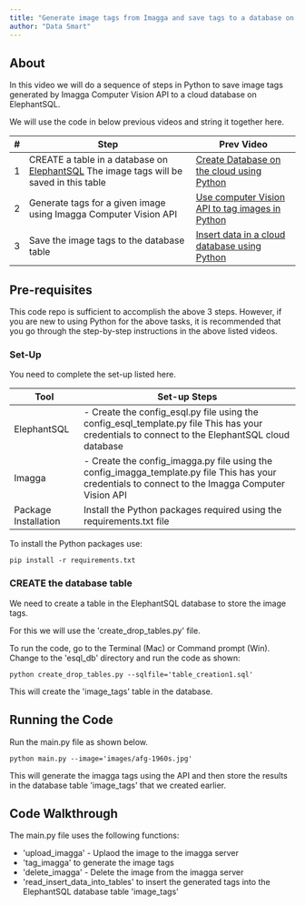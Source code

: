 ```yaml
---
title: "Generate image tags from Imagga and save tags to a database on ElephantSQL"
author: "Data Smart"
---
```



## About

In this video we will do a sequence of steps in Python to save image tags generated by Imagga Computer Vision API to a cloud database on ElephantSQL. 

We will use the code in below previous videos and string it together here. 


| #     | Step                                                                                                             | Prev Video                                                                      |
|-------|------------------------------------------------------------------------------------------------------------------|---------------------------------------------------------------------------------|
| 1     | CREATE a table in a database on [ElephantSQL](https://www.elephantsql.com/) The image tags will be saved in this table | [Create Database on the cloud using Python](https://youtu.be/xcXN7Vaq2gA)       |
| 2     | Generate tags for a given image using Imagga Computer Vision API                                                 | [Use computer Vision API to tag images in Python](https://youtu.be/TMFTQzePDvQ) |
| 3     | Save the image tags to the database table                                                                        | [Insert data in a cloud database using Python](https://youtu.be/hIZ36ws0XPs)    |

## Pre-requisites 

This code repo is sufficient to accomplish the above 3 steps. However, if you are new to using Python for the above tasks, it is recommended that you go through the step-by-step instructions in the above listed videos.

### Set-Up 

You need to complete the set-up listed here. 

| Tool                 | Set-up Steps                                                                                                                                       |
|----------------------|----------------------------------------------------------------------------------------------------------------------------------------------------|
| ElephantSQL          | - Create the config_esql.py file using the config_esql_template.py file This has your credentials to connect to the ElephantSQL cloud database     |
| Imagga               | - Create the config_imagga.py file using the config_imagga_template.py file This has your credentials to connect to the Imagga Computer Vision API |
| Package Installation | Install the Python packages required using the requirements.txt file                                                                               |

To install the Python packages use: 

```
pip install -r requirements.txt
```

### CREATE the database table 

We need to create a table in the ElephantSQL database to store the image tags. 

For this we will use the 'create_drop_tables.py' file. 

To run the code, go to the Terminal (Mac) or Command prompt (Win). Change to the 'esql_db' directory and run the code as shown:

```
python create_drop_tables.py --sqlfile='table_creation1.sql'
```
This will create the 'image_tags' table in the database. 


## Running the Code 


Run the main.py file as shown below. 

```
python main.py --image='images/afg-1960s.jpg' 
```

This will generate the imagga tags using the API and then store the results in the database table 'image_tags' that we created earlier. 

## Code Walkthrough 

The main.py file uses the following functions: 

- 'upload_imagga' - Uplaod the image to the imagga server
- 'tag_imagga' to generate the image tags 
- 'delete_imagga' - Delete the image from the imagga server
- 'read_insert_data_into_tables' to insert the generated tags into the ElephantSQL database table 'image_tags'


